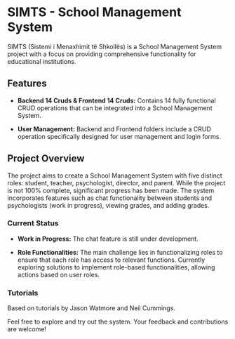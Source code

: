 # SIMTS - School Management System

SIMTS (Sistemi i Menaxhimit të Shkollës) is a School Management System project with a focus on providing comprehensive functionality for educational institutions.

## Features

- **Backend 14 Cruds & Frontend 14 Cruds:** Contains 14 fully functional CRUD operations that can be integrated into a School Management System.

- **User Management:** Backend and Frontend folders include a CRUD operation specifically designed for user management and login forms.

## Project Overview

The project aims to create a School Management System with five distinct roles: student, teacher, psychologist, director, and parent. While the project is not 100% complete, significant progress has been made. The system incorporates features such as chat functionality between students and psychologists (work in progress), viewing grades, and adding grades.

### Current Status

- **Work in Progress:** The chat feature is still under development.

- **Role Functionalities:** The main challenge lies in functionalizing roles to ensure that each role has access to relevant functions. Currently exploring solutions to implement role-based functionalities, allowing actions based on user roles.

### Tutorials

Based on tutorials by Jason Watmore and Neil Cummings.

Feel free to explore and try out the system. Your feedback and contributions are welcome!

